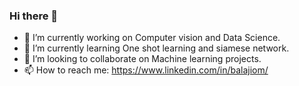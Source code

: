 ### Hi there 👋

- 🔭 I’m currently working on Computer vision and Data Science.
- 🌱 I’m currently learning One shot learning and siamese network.
- 👯 I’m looking to collaborate on Machine learning projects.
- 📫 How to reach me: https://www.linkedin.com/in/balajiom/
<!--
**balaji1994/balaji1994** is a ✨ _special_ ✨ repository because its `README.md` (this file) appears on your GitHub profile.

Here are some ideas to get you started:

- 🔭 I’m currently working on ... Computer vision and Data Science
- 🌱 I’m currently learning ... React native mobile development
- 👯 I’m looking to collaborate on ... Python projects
- 🤔 I’m looking for help with ... 
- 💬 Ask me about ...
- 📫 How to reach me: ... https://www.linkedin.com/in/balajiom/
- 😄 Pronouns: ...
- ⚡ Fun fact: ...
-->
